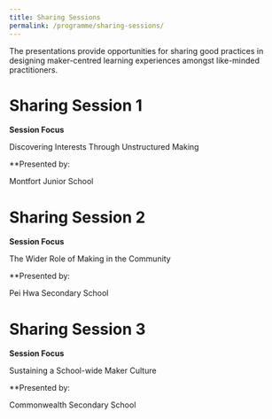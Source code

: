 ```yaml
---
title: Sharing Sessions
permalink: /programme/sharing-sessions/
---
```

The presentations provide opportunities for sharing good practices in designing maker-centred learning experiences amongst like-minded practitioners.

# Sharing Session 1
**Session Focus**

Discovering Interests Through Unstructured Making 

**Presented by: 

Montfort Junior School

# Sharing Session 2
**Session Focus**

The Wider Role of Making in the Community

**Presented by: 

Pei Hwa Secondary School

# Sharing Session 3
**Session Focus**

Sustaining a School-wide Maker Culture

**Presented by: 

Commonwealth Secondary School

